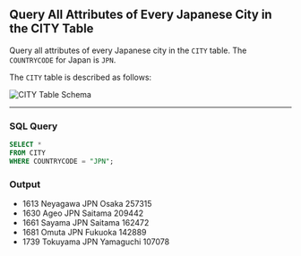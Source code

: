 ## Query All Attributes of Every Japanese City in the CITY Table
Query all attributes of every Japanese city in the `CITY` table. The `COUNTRYCODE` for Japan is `JPN`.

The `CITY` table is described as follows:

![CITY Table Schema](https://s3.amazonaws.com/hr-challenge-images/8137/1449729804-f21d187d0f-CITY.jpg)

---

### SQL Query
```sql
SELECT * 
FROM CITY
WHERE COUNTRYCODE = "JPN";
```

### Output

- 1613 Neyagawa JPN Osaka 257315  
- 1630 Ageo JPN Saitama 209442  
- 1661 Sayama JPN Saitama 162472  
- 1681 Omuta JPN Fukuoka 142889  
- 1739 Tokuyama JPN Yamaguchi 107078  
